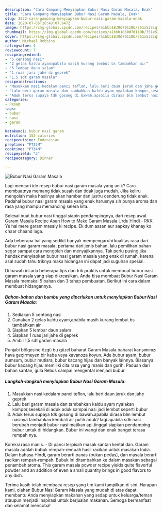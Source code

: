 ```yaml
---
description: "Cara Gampang Menyiapkan Bubur Nasi Garam Masala, Enak"
title: "Cara Gampang Menyiapkan Bubur Nasi Garam Masala, Enak"
slug: 3522-cara-gampang-menyiapkan-bubur-nasi-garam-masala-enak
date: 2020-07-06T16:48:07.647Z
image: https://img-global.cpcdn.com/recipes/a1bbb1830d70110b/751x532cq70/bubur-nasi-garam-masala-foto-resep-utama.jpg
thumbnail: https://img-global.cpcdn.com/recipes/a1bbb1830d70110b/751x532cq70/bubur-nasi-garam-masala-foto-resep-utama.jpg
cover: https://img-global.cpcdn.com/recipes/a1bbb1830d70110b/751x532cq70/bubur-nasi-garam-masala-foto-resep-utama.jpg
author: Michael Robbins
ratingvalue: 4
reviewcount: 7
recipeingredient:
- "5 centong nasi"
- "2 gelas kaldu ayamapabila masih kurang lembut bs tambahkan air"
- "5 lembar daun salam"
- "1 ruas jari jahe di geprek"
- "1,5 sdt garam masala"
recipeinstructions:
- "Masukkan nasi kedalam panci teflon, lalu beri daun jeruk dan jahe geprek"
- "Lalu beri garam masala dan tambahkan kaldu ayam nyalakan kompor,sesekali di aduk aduk sampai nasi jadi lembut seperti bubur"
- "Aduk terus supaya tdk gosong di bawah.apabila dirasa blm lembut nasinya tambahkan kembali air putih aduk2 lagi.apabila sdh nasi berubah menjadi bubur nasi matikan api.tinggal siapkan pendamping bubur untuk di hidangkan. Bubur ini wangi dan enak banget terasa rempah nya."
categories:
- Resep
tags:
- bubur
- nasi
- garam

katakunci: bubur nasi garam 
nutrition: 152 calories
recipecuisine: Indonesian
preptime: "PT32M"
cooktime: "PT34M"
recipeyield: "3"
recipecategory: Dinner

---
```



![Bubur Nasi Garam Masala](https://img-global.cpcdn.com/recipes/a1bbb1830d70110b/751x532cq70/bubur-nasi-garam-masala-foto-resep-utama.jpg)

Lagi mencari ide resep bubur nasi garam masala yang unik? Cara membuatnya memang tidak susah dan tidak juga mudah. Jika keliru mengolah maka hasilnya akan hambar dan justru cenderung tidak enak. Padahal bubur nasi garam masala yang enak harusnya sih punya aroma dan rasa yang mampu memancing selera kita.

Selesai buat bubur nasi tinggal siapin pendampingnya, dari resep awal. Garam Masala Recipe Asan How to Make Garam Masala Urdu Hindi - RKK Ye hai mere garam masaly ki recipe. Ek dum assan aur aapkay khanay ko chaar chaand laga.

Ada beberapa hal yang sedikit banyak mempengaruhi kualitas rasa dari bubur nasi garam masala, pertama dari jenis bahan, lalu pemilihan bahan segar sampai cara mengolah dan menyajikannya. Tak perlu pusing jika hendak menyiapkan bubur nasi garam masala yang enak di rumah, karena asal sudah tahu triknya maka hidangan ini dapat jadi suguhan spesial.


Di bawah ini ada beberapa tips dan trik praktis untuk membuat bubur nasi garam masala yang siap dikreasikan. Anda bisa membuat Bubur Nasi Garam Masala memakai 5 bahan dan 3 tahap pembuatan. Berikut ini cara dalam membuat hidangannya.

<!--inarticleads1-->

##### Bahan-bahan dan bumbu yang diperlukan untuk menyiapkan Bubur Nasi Garam Masala:

1. Sediakan 5 centong nasi
1. Gunakan 2 gelas kaldu ayam,apabila masih kurang lembut bs tambahkan air
1. Siapkan 5 lembar daun salam
1. Siapkan 1 ruas jari jahe di geprek
1. Ambil 1,5 sdt garam masala


Punjabi bölgesine özgü bu güzel baharat Garam Masala baharat karışımınızı hava geçirmeyen bir kaba veya kavanoza koyun. Ada bubur ayam, bubur sumsum, bubur mutiara, bubur kacang hijau dan banyak lainnya. Biasanya bubur kacang hijau memiliki cita rasa yang manis dan gurih. Paduan dari bahan santan, gula Rebus sampai mengental menjadi bubur. 

<!--inarticleads2-->

##### Langkah-langkah menyiapkan Bubur Nasi Garam Masala:

1. Masukkan nasi kedalam panci teflon, lalu beri daun jeruk dan jahe geprek
1. Lalu beri garam masala dan tambahkan kaldu ayam nyalakan kompor,sesekali di aduk aduk sampai nasi jadi lembut seperti bubur
1. Aduk terus supaya tdk gosong di bawah.apabila dirasa blm lembut nasinya tambahkan kembali air putih aduk2 lagi.apabila sdh nasi berubah menjadi bubur nasi matikan api.tinggal siapkan pendamping bubur untuk di hidangkan. Bubur ini wangi dan enak banget terasa rempah nya.


Koreksi rasa manis. - Di panci terpisah masak santan kental dan. Garam masala adalah bubuk rempah-rempah hasil racikan untuk masakan India. Dalam bahasa Hindi, garam berarti panas (bukan pedas), dan masala berarti racikan rempah-rempah. Bubuk ini ditambahkan ke dalam masakan sebagai penambah aroma. This garam masala powder recipe yields quite flavorful powder and an addition of even a small quantity brings in good flavors to any dish. 

Terima kasih telah membaca resep yang tim kami tampilkan di sini. Harapan kami, olahan Bubur Nasi Garam Masala yang mudah di atas dapat membantu Anda menyiapkan makanan yang sedap untuk keluarga/teman ataupun menjadi inspirasi untuk berjualan makanan. Semoga bermanfaat dan selamat mencoba!
